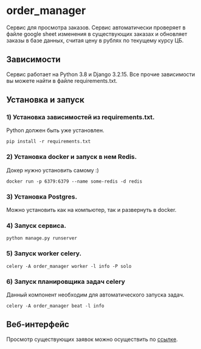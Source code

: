 # order_manager

Сервис для просмотра заказов. 
Сервис автоматически проверяет в файле google sheet изменения в существующих заказах и обновляет заказы
в базе данных, считая цену в рублях по текущему курсу ЦБ. 



## Зависимости

Сервис работает на Python 3.8 и Django 3.2.15.
Все прочие зависимости вы можете найти в файле requirements.txt.

## Установка и запуск

### 1) Установка зависимостей из requirements.txt.
Python должен быть уже установлен.
```shell
pip install -r requirements.txt
```

### 2) Установка docker и запуск в нем Redis.
Докер нужно установить самому :)
```shell
docker run -p 6379:6379 --name some-redis -d redis
```

### 3) Установка Postgres.
Можно установить как на компьютер, так и развернуть в docker.

### 4) Запуск сервиса.

```shell
python manage.py runserver
```

### 5) Запуск worker celery.
```shell
celery -A order_manager worker -l info -P solo
```



### 6) Запуск планировщика задач celery 
Данный компонент необходим для автоматического запуска задач.
```shell
celery -A order_manager beat -l info
```


## Веб-интерфейс

Просмотр существующих заявок можно осуществить по [ссылке](http://127.0.0.1:8000/orders/). 

